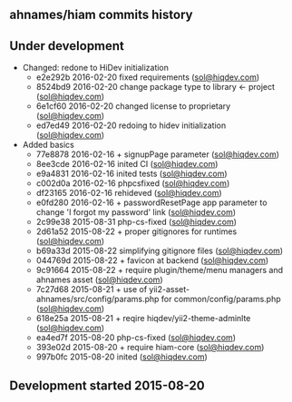 ahnames/hiam commits history
----------------------------

## Under development

- Changed: redone to HiDev initialization
    - e2e292b 2016-02-20 fixed requirements (sol@hiqdev.com)
    - 8524bd9 2016-02-20 change package type to library <- project (sol@hiqdev.com)
    - 6e1cf60 2016-02-20 changed license to proprietary (sol@hiqdev.com)
    - ed7ed49 2016-02-20 redoing to hidev initialization (sol@hiqdev.com)
- Added basics
    - 77e8878 2016-02-16 + signupPage parameter (sol@hiqdev.com)
    - 8ee3cde 2016-02-16 inited CI (sol@hiqdev.com)
    - e9a4831 2016-02-16 inited tests (sol@hiqdev.com)
    - c002d0a 2016-02-16 phpcsfixed (sol@hiqdev.com)
    - df23165 2016-02-16 rehideved (sol@hiqdev.com)
    - e0fd280 2016-02-16 + passwordResetPage app parameter to change 'I forgot my password' link (sol@hiqdev.com)
    - 2c99e38 2015-08-31 php-cs-fixed (sol@hiqdev.com)
    - 2d61a52 2015-08-22 + proper gitignores for runtimes (sol@hiqdev.com)
    - b69a33d 2015-08-22 simplifying gitignore files (sol@hiqdev.com)
    - 044769d 2015-08-22 + favicon at backend (sol@hiqdev.com)
    - 9c91664 2015-08-22 + require plugin/theme/menu managers and ahnames asset (sol@hiqdev.com)
    - 7c27d68 2015-08-21 + use of yii2-asset-ahnames/src/config/params.php for common/config/params.php (sol@hiqdev.com)
    - 618e25a 2015-08-21 + reqire hiqdev/yii2-theme-adminlte (sol@hiqdev.com)
    - ea4ed7f 2015-08-20 php-cs-fixed (sol@hiqdev.com)
    - 393e02d 2015-08-20 + require hiam-core (sol@hiqdev.com)
    - 997b0fc 2015-08-20 inited (sol@hiqdev.com)

## Development started 2015-08-20


